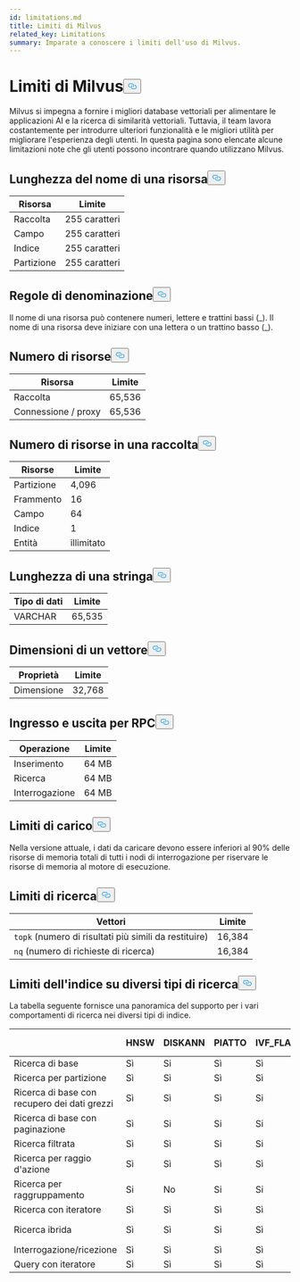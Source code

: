 ```yaml
---
id: limitations.md
title: Limiti di Milvus
related_key: Limitations
summary: Imparate a conoscere i limiti dell'uso di Milvus.
---
```

<h1 id="Milvus-Limits" class="common-anchor-header">Limiti di Milvus<button data-href="#Milvus-Limits" class="anchor-icon" translate="no">
      <svg translate="no"
        aria-hidden="true"
        focusable="false"
        height="20"
        version="1.1"
        viewBox="0 0 16 16"
        width="16"
      >
        <path
          fill="#0092E4"
          fill-rule="evenodd"
          d="M4 9h1v1H4c-1.5 0-3-1.69-3-3.5S2.55 3 4 3h4c1.45 0 3 1.69 3 3.5 0 1.41-.91 2.72-2 3.25V8.59c.58-.45 1-1.27 1-2.09C10 5.22 8.98 4 8 4H4c-.98 0-2 1.22-2 2.5S3 9 4 9zm9-3h-1v1h1c1 0 2 1.22 2 2.5S13.98 12 13 12H9c-.98 0-2-1.22-2-2.5 0-.83.42-1.64 1-2.09V6.25c-1.09.53-2 1.84-2 3.25C6 11.31 7.55 13 9 13h4c1.45 0 3-1.69 3-3.5S14.5 6 13 6z"
        ></path>
      </svg>
    </button></h1><p>Milvus si impegna a fornire i migliori database vettoriali per alimentare le applicazioni AI e la ricerca di similarità vettoriali. Tuttavia, il team lavora costantemente per introdurre ulteriori funzionalità e le migliori utilità per migliorare l'esperienza degli utenti. In questa pagina sono elencate alcune limitazioni note che gli utenti possono incontrare quando utilizzano Milvus.</p>
<h2 id="Length-of-a-resource-name" class="common-anchor-header">Lunghezza del nome di una risorsa<button data-href="#Length-of-a-resource-name" class="anchor-icon" translate="no">
      <svg translate="no"
        aria-hidden="true"
        focusable="false"
        height="20"
        version="1.1"
        viewBox="0 0 16 16"
        width="16"
      >
        <path
          fill="#0092E4"
          fill-rule="evenodd"
          d="M4 9h1v1H4c-1.5 0-3-1.69-3-3.5S2.55 3 4 3h4c1.45 0 3 1.69 3 3.5 0 1.41-.91 2.72-2 3.25V8.59c.58-.45 1-1.27 1-2.09C10 5.22 8.98 4 8 4H4c-.98 0-2 1.22-2 2.5S3 9 4 9zm9-3h-1v1h1c1 0 2 1.22 2 2.5S13.98 12 13 12H9c-.98 0-2-1.22-2-2.5 0-.83.42-1.64 1-2.09V6.25c-1.09.53-2 1.84-2 3.25C6 11.31 7.55 13 9 13h4c1.45 0 3-1.69 3-3.5S14.5 6 13 6z"
        ></path>
      </svg>
    </button></h2><table>
<thead>
<tr><th>Risorsa</th><th>Limite</th></tr>
</thead>
<tbody>
<tr><td>Raccolta</td><td>255 caratteri</td></tr>
<tr><td>Campo</td><td>255 caratteri</td></tr>
<tr><td>Indice</td><td>255 caratteri</td></tr>
<tr><td>Partizione</td><td>255 caratteri</td></tr>
</tbody>
</table>
<h2 id="Naming-rules" class="common-anchor-header">Regole di denominazione<button data-href="#Naming-rules" class="anchor-icon" translate="no">
      <svg translate="no"
        aria-hidden="true"
        focusable="false"
        height="20"
        version="1.1"
        viewBox="0 0 16 16"
        width="16"
      >
        <path
          fill="#0092E4"
          fill-rule="evenodd"
          d="M4 9h1v1H4c-1.5 0-3-1.69-3-3.5S2.55 3 4 3h4c1.45 0 3 1.69 3 3.5 0 1.41-.91 2.72-2 3.25V8.59c.58-.45 1-1.27 1-2.09C10 5.22 8.98 4 8 4H4c-.98 0-2 1.22-2 2.5S3 9 4 9zm9-3h-1v1h1c1 0 2 1.22 2 2.5S13.98 12 13 12H9c-.98 0-2-1.22-2-2.5 0-.83.42-1.64 1-2.09V6.25c-1.09.53-2 1.84-2 3.25C6 11.31 7.55 13 9 13h4c1.45 0 3-1.69 3-3.5S14.5 6 13 6z"
        ></path>
      </svg>
    </button></h2><p>Il nome di una risorsa può contenere numeri, lettere e trattini bassi (_). Il nome di una risorsa deve iniziare con una lettera o un trattino basso (_).</p>
<h2 id="Number-of-resources" class="common-anchor-header">Numero di risorse<button data-href="#Number-of-resources" class="anchor-icon" translate="no">
      <svg translate="no"
        aria-hidden="true"
        focusable="false"
        height="20"
        version="1.1"
        viewBox="0 0 16 16"
        width="16"
      >
        <path
          fill="#0092E4"
          fill-rule="evenodd"
          d="M4 9h1v1H4c-1.5 0-3-1.69-3-3.5S2.55 3 4 3h4c1.45 0 3 1.69 3 3.5 0 1.41-.91 2.72-2 3.25V8.59c.58-.45 1-1.27 1-2.09C10 5.22 8.98 4 8 4H4c-.98 0-2 1.22-2 2.5S3 9 4 9zm9-3h-1v1h1c1 0 2 1.22 2 2.5S13.98 12 13 12H9c-.98 0-2-1.22-2-2.5 0-.83.42-1.64 1-2.09V6.25c-1.09.53-2 1.84-2 3.25C6 11.31 7.55 13 9 13h4c1.45 0 3-1.69 3-3.5S14.5 6 13 6z"
        ></path>
      </svg>
    </button></h2><table>
<thead>
<tr><th>Risorsa</th><th>Limite</th></tr>
</thead>
<tbody>
<tr><td>Raccolta</td><td>65,536</td></tr>
<tr><td>Connessione / proxy</td><td>65,536</td></tr>
</tbody>
</table>
<h2 id="Number-of-resources-in-a-collection" class="common-anchor-header">Numero di risorse in una raccolta<button data-href="#Number-of-resources-in-a-collection" class="anchor-icon" translate="no">
      <svg translate="no"
        aria-hidden="true"
        focusable="false"
        height="20"
        version="1.1"
        viewBox="0 0 16 16"
        width="16"
      >
        <path
          fill="#0092E4"
          fill-rule="evenodd"
          d="M4 9h1v1H4c-1.5 0-3-1.69-3-3.5S2.55 3 4 3h4c1.45 0 3 1.69 3 3.5 0 1.41-.91 2.72-2 3.25V8.59c.58-.45 1-1.27 1-2.09C10 5.22 8.98 4 8 4H4c-.98 0-2 1.22-2 2.5S3 9 4 9zm9-3h-1v1h1c1 0 2 1.22 2 2.5S13.98 12 13 12H9c-.98 0-2-1.22-2-2.5 0-.83.42-1.64 1-2.09V6.25c-1.09.53-2 1.84-2 3.25C6 11.31 7.55 13 9 13h4c1.45 0 3-1.69 3-3.5S14.5 6 13 6z"
        ></path>
      </svg>
    </button></h2><table>
<thead>
<tr><th>Risorse</th><th>Limite</th></tr>
</thead>
<tbody>
<tr><td>Partizione</td><td>4,096</td></tr>
<tr><td>Frammento</td><td>16</td></tr>
<tr><td>Campo</td><td>64</td></tr>
<tr><td>Indice</td><td>1</td></tr>
<tr><td>Entità</td><td>illimitato</td></tr>
</tbody>
</table>
<h2 id="Length-of-a-string" class="common-anchor-header">Lunghezza di una stringa<button data-href="#Length-of-a-string" class="anchor-icon" translate="no">
      <svg translate="no"
        aria-hidden="true"
        focusable="false"
        height="20"
        version="1.1"
        viewBox="0 0 16 16"
        width="16"
      >
        <path
          fill="#0092E4"
          fill-rule="evenodd"
          d="M4 9h1v1H4c-1.5 0-3-1.69-3-3.5S2.55 3 4 3h4c1.45 0 3 1.69 3 3.5 0 1.41-.91 2.72-2 3.25V8.59c.58-.45 1-1.27 1-2.09C10 5.22 8.98 4 8 4H4c-.98 0-2 1.22-2 2.5S3 9 4 9zm9-3h-1v1h1c1 0 2 1.22 2 2.5S13.98 12 13 12H9c-.98 0-2-1.22-2-2.5 0-.83.42-1.64 1-2.09V6.25c-1.09.53-2 1.84-2 3.25C6 11.31 7.55 13 9 13h4c1.45 0 3-1.69 3-3.5S14.5 6 13 6z"
        ></path>
      </svg>
    </button></h2><table>
<thead>
<tr><th>Tipo di dati</th><th>Limite</th></tr>
</thead>
<tbody>
<tr><td>VARCHAR</td><td>65,535</td></tr>
</tbody>
</table>
<h2 id="Dimensions-of-a-vector" class="common-anchor-header">Dimensioni di un vettore<button data-href="#Dimensions-of-a-vector" class="anchor-icon" translate="no">
      <svg translate="no"
        aria-hidden="true"
        focusable="false"
        height="20"
        version="1.1"
        viewBox="0 0 16 16"
        width="16"
      >
        <path
          fill="#0092E4"
          fill-rule="evenodd"
          d="M4 9h1v1H4c-1.5 0-3-1.69-3-3.5S2.55 3 4 3h4c1.45 0 3 1.69 3 3.5 0 1.41-.91 2.72-2 3.25V8.59c.58-.45 1-1.27 1-2.09C10 5.22 8.98 4 8 4H4c-.98 0-2 1.22-2 2.5S3 9 4 9zm9-3h-1v1h1c1 0 2 1.22 2 2.5S13.98 12 13 12H9c-.98 0-2-1.22-2-2.5 0-.83.42-1.64 1-2.09V6.25c-1.09.53-2 1.84-2 3.25C6 11.31 7.55 13 9 13h4c1.45 0 3-1.69 3-3.5S14.5 6 13 6z"
        ></path>
      </svg>
    </button></h2><table>
<thead>
<tr><th>Proprietà</th><th>Limite</th></tr>
</thead>
<tbody>
<tr><td>Dimensione</td><td>32,768</td></tr>
</tbody>
</table>
<h2 id="Input-and-Output-per-RPC" class="common-anchor-header">Ingresso e uscita per RPC<button data-href="#Input-and-Output-per-RPC" class="anchor-icon" translate="no">
      <svg translate="no"
        aria-hidden="true"
        focusable="false"
        height="20"
        version="1.1"
        viewBox="0 0 16 16"
        width="16"
      >
        <path
          fill="#0092E4"
          fill-rule="evenodd"
          d="M4 9h1v1H4c-1.5 0-3-1.69-3-3.5S2.55 3 4 3h4c1.45 0 3 1.69 3 3.5 0 1.41-.91 2.72-2 3.25V8.59c.58-.45 1-1.27 1-2.09C10 5.22 8.98 4 8 4H4c-.98 0-2 1.22-2 2.5S3 9 4 9zm9-3h-1v1h1c1 0 2 1.22 2 2.5S13.98 12 13 12H9c-.98 0-2-1.22-2-2.5 0-.83.42-1.64 1-2.09V6.25c-1.09.53-2 1.84-2 3.25C6 11.31 7.55 13 9 13h4c1.45 0 3-1.69 3-3.5S14.5 6 13 6z"
        ></path>
      </svg>
    </button></h2><table>
<thead>
<tr><th>Operazione</th><th>Limite</th></tr>
</thead>
<tbody>
<tr><td>Inserimento</td><td>64 MB</td></tr>
<tr><td>Ricerca</td><td>64 MB</td></tr>
<tr><td>Interrogazione</td><td>64 MB</td></tr>
</tbody>
</table>
<h2 id="Load-limits" class="common-anchor-header">Limiti di carico<button data-href="#Load-limits" class="anchor-icon" translate="no">
      <svg translate="no"
        aria-hidden="true"
        focusable="false"
        height="20"
        version="1.1"
        viewBox="0 0 16 16"
        width="16"
      >
        <path
          fill="#0092E4"
          fill-rule="evenodd"
          d="M4 9h1v1H4c-1.5 0-3-1.69-3-3.5S2.55 3 4 3h4c1.45 0 3 1.69 3 3.5 0 1.41-.91 2.72-2 3.25V8.59c.58-.45 1-1.27 1-2.09C10 5.22 8.98 4 8 4H4c-.98 0-2 1.22-2 2.5S3 9 4 9zm9-3h-1v1h1c1 0 2 1.22 2 2.5S13.98 12 13 12H9c-.98 0-2-1.22-2-2.5 0-.83.42-1.64 1-2.09V6.25c-1.09.53-2 1.84-2 3.25C6 11.31 7.55 13 9 13h4c1.45 0 3-1.69 3-3.5S14.5 6 13 6z"
        ></path>
      </svg>
    </button></h2><p>Nella versione attuale, i dati da caricare devono essere inferiori al 90% delle risorse di memoria totali di tutti i nodi di interrogazione per riservare le risorse di memoria al motore di esecuzione.</p>
<h2 id="Search-limits" class="common-anchor-header">Limiti di ricerca<button data-href="#Search-limits" class="anchor-icon" translate="no">
      <svg translate="no"
        aria-hidden="true"
        focusable="false"
        height="20"
        version="1.1"
        viewBox="0 0 16 16"
        width="16"
      >
        <path
          fill="#0092E4"
          fill-rule="evenodd"
          d="M4 9h1v1H4c-1.5 0-3-1.69-3-3.5S2.55 3 4 3h4c1.45 0 3 1.69 3 3.5 0 1.41-.91 2.72-2 3.25V8.59c.58-.45 1-1.27 1-2.09C10 5.22 8.98 4 8 4H4c-.98 0-2 1.22-2 2.5S3 9 4 9zm9-3h-1v1h1c1 0 2 1.22 2 2.5S13.98 12 13 12H9c-.98 0-2-1.22-2-2.5 0-.83.42-1.64 1-2.09V6.25c-1.09.53-2 1.84-2 3.25C6 11.31 7.55 13 9 13h4c1.45 0 3-1.69 3-3.5S14.5 6 13 6z"
        ></path>
      </svg>
    </button></h2><table>
<thead>
<tr><th>Vettori</th><th>Limite</th></tr>
</thead>
<tbody>
<tr><td><code translate="no">topk</code> (numero di risultati più simili da restituire)</td><td>16,384</td></tr>
<tr><td><code translate="no">nq</code> (numero di richieste di ricerca)</td><td>16,384</td></tr>
</tbody>
</table>
<h2 id="Index-limits-on-different-search-types" class="common-anchor-header">Limiti dell'indice su diversi tipi di ricerca<button data-href="#Index-limits-on-different-search-types" class="anchor-icon" translate="no">
      <svg translate="no"
        aria-hidden="true"
        focusable="false"
        height="20"
        version="1.1"
        viewBox="0 0 16 16"
        width="16"
      >
        <path
          fill="#0092E4"
          fill-rule="evenodd"
          d="M4 9h1v1H4c-1.5 0-3-1.69-3-3.5S2.55 3 4 3h4c1.45 0 3 1.69 3 3.5 0 1.41-.91 2.72-2 3.25V8.59c.58-.45 1-1.27 1-2.09C10 5.22 8.98 4 8 4H4c-.98 0-2 1.22-2 2.5S3 9 4 9zm9-3h-1v1h1c1 0 2 1.22 2 2.5S13.98 12 13 12H9c-.98 0-2-1.22-2-2.5 0-.83.42-1.64 1-2.09V6.25c-1.09.53-2 1.84-2 3.25C6 11.31 7.55 13 9 13h4c1.45 0 3-1.69 3-3.5S14.5 6 13 6z"
        ></path>
      </svg>
    </button></h2><p>La tabella seguente fornisce una panoramica del supporto per i vari comportamenti di ricerca nei diversi tipi di indice.</p>
<table>
<thead>
<tr><th></th><th>HNSW</th><th>DISKANN</th><th>PIATTO</th><th>IVF_FLAT</th><th>IVF_SQ8</th><th>IVF_PQ</th><th>SCANN</th><th>GPU_IFV_FLAT</th><th>GPU_IVF_PQ</th><th>GPU_CAGRA</th><th>GPU_BRUTE_FORCE</th><th>INDICE SPARSE_INVERTITO</th><th>SPARSE_WAND</th><th>BIN_FLAT</th><th>BIN_IVF_FLAT</th></tr>
</thead>
<tbody>
<tr><td>Ricerca di base</td><td>Sì</td><td>Si</td><td>Sì</td><td>Sì</td><td>Si</td><td>Si</td><td>Si</td><td>Si</td><td>Si</td><td>Si</td><td>Si</td><td>Si</td><td>Si</td><td>Si</td><td>Sì</td></tr>
<tr><td>Ricerca per partizione</td><td>Sì</td><td>Sì</td><td>Sì</td><td>Sì</td><td>Si</td><td>Si</td><td>Si</td><td>Si</td><td>Si</td><td>Si</td><td>Si</td><td>Si</td><td>Si</td><td>Si</td><td>Sì</td></tr>
<tr><td>Ricerca di base con recupero dei dati grezzi</td><td>Sì</td><td>Sì</td><td>Sì</td><td>Si</td><td>Si</td><td>Si</td><td>Si</td><td>Si</td><td>Si</td><td>Si</td><td>Si</td><td>Si</td><td>Si</td><td>Si</td><td>Si</td></tr>
<tr><td>Ricerca di base con paginazione</td><td>Sì</td><td>Si</td><td>Si</td><td>Si</td><td>Si</td><td>Si</td><td>Si</td><td>Si</td><td>Si</td><td>Si</td><td>Si</td><td>Si</td><td>Si</td><td>Si</td><td>Si</td></tr>
<tr><td>Ricerca filtrata</td><td>Sì</td><td>Sì</td><td>Si</td><td>Si</td><td>Si</td><td>Si</td><td>Si</td><td>Si</td><td>Si</td><td>Si</td><td>Si</td><td>Si</td><td>Si</td><td>Si</td><td>Sì</td></tr>
<tr><td>Ricerca per raggio d'azione</td><td>Sì</td><td>Sì</td><td>Sì</td><td>Sì</td><td>Si</td><td>Si</td><td>Si</td><td>No</td><td>No</td><td>No</td><td>No</td><td>No</td><td>No</td><td>Sì</td><td>Si</td></tr>
<tr><td>Ricerca per raggruppamento</td><td>Si</td><td>No</td><td>Si</td><td>Si</td><td>No</td><td>No</td><td>No</td><td>No</td><td>No</td><td>No</td><td>No</td><td>No</td><td>No</td><td>No</td><td>No</td></tr>
<tr><td>Ricerca con iteratore</td><td>Sì</td><td>Sì</td><td>Sì</td><td>Sì</td><td>Si</td><td>Si</td><td>Si</td><td>No</td><td>No</td><td>No</td><td>No</td><td>No</td><td>No</td><td>No</td><td>No</td></tr>
<tr><td>Ricerca ibrida</td><td>Sì</td><td>Sì</td><td>Si</td><td>Sì</td><td>Si</td><td>Si</td><td>Si</td><td>Si</td><td>Si</td><td>Si</td><td>Si</td><td>Sì(Solo RRFRanker)</td><td>Sì(Solo RRFRanker)</td><td>Sì</td><td>Sì</td></tr>
<tr><td>Interrogazione/ricezione</td><td>Sì</td><td>Sì</td><td>Sì</td><td>Sì</td><td>Sì</td><td>Si</td><td>Si</td><td>Si</td><td>Si</td><td>Si</td><td>Si</td><td>Si</td><td>Si</td><td>Si</td><td>Sì</td></tr>
<tr><td>Query con iteratore</td><td>Sì</td><td>Sì</td><td>Sì</td><td>Sì</td><td>Sì</td><td>Si</td><td>Si</td><td>No</td><td>No</td><td>No</td><td>No</td><td>Sì</td><td>Si</td><td>Si</td><td>Si</td></tr>
</tbody>
</table>
